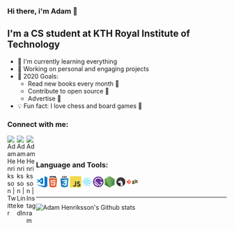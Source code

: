 ### Hi there, i'm Adam 👋

## I'm a CS student at KTH Royal Institute of Technology

- 🌱 I'm currently learning everything
- 👷 Working on personal and engaging projects
- 🎯 2020 Goals: 
    * Read new books every month 📖
    * Contribute to open source 🐧
    * Advertise 🙌
- 💡 Fun fact: I love chess and board games 🎲

### Connect with me:

[<img align="left" alt="Adam Henriksson | Twitter" width="22px" src="https://cdn.jsdelivr.net/npm/simple-icons@v3/icons/twitter.svg" />][twitter]
[<img align="left" alt="Adam Henriksson | LinkedIn" width="22px" src="https://cdn.jsdelivr.net/npm/simple-icons@v3/icons/linkedin.svg" />][linkedin]
[<img align="left" alt="Adam Henriksson | Instagram" width="22px" src="https://cdn.jsdelivr.net/npm/simple-icons@v3/icons/instagram.svg" />][instagram]

<br />
<br />

### Language and Tools:

<img align="left" alt="Visual Studio Code" width="26px" src="https://raw.githubusercontent.com/github/explore/master/topics/visual-studio-code/visual-studio-code.png" />
<img align="left" alt="HTML5" width="26px" src="https://raw.githubusercontent.com/github/explore/master/topics/html/html.png" />
<img align="left" alt="CSS3" width="26px" src="https://raw.githubusercontent.com/github/explore/master/topics/css/css.png" />
<img align="left" alt="JavaScript" width="26px" src="https://raw.githubusercontent.com/github/explore/master/topics/javascript/javascript.png" />
<img align="left" alt="React" width="26px" src="https://raw.githubusercontent.com/github/explore/master/topics/react/react.png" />
<img align="left" alt="Gatsby" width="26px" src="https://raw.githubusercontent.com/github/explore/master/topics/gatsby/gatsby.png" />
<img align="left" alt="Node.js" width="26px" src="https://raw.githubusercontent.com/github/explore/master/topics/nodejs/nodejs.png" />
<img align="left" alt="Deno.js" width="26px" src="https://raw.githubusercontent.com/github/explore/master/topics/deno/deno.png" />
<img align="left" alt="Git" width="26px" src="https://raw.githubusercontent.com/github/explore/master/topics/git/git.png" />

<br />
<br />

---

<img align=left alt="Adam Henriksson's Github stats" src="https://github-readme-stats.vercel.app/api?username=Adamih&show_icons=true&hide_border=true&bg_color=fff" />

[twitter]: https://twitter.com/AdamHenriksson5/
[linkedin]: https://www.linkedin.com/in/adahen/
[instagram]: https://www.instagram.com/adamih/
